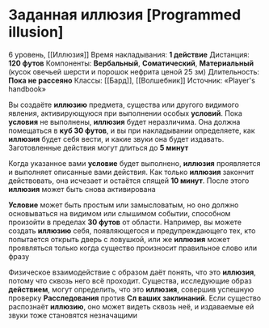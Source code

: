 # Заданная иллюзия [Programmed illusion]
6 уровень, [[Иллюзия]]
Время накладывания: **1 действие**
Дистанция: **120 футов**
Компоненты: **Вербальный**, **Соматический**, **Материальный** (кусок овечьей шерсти и порошок нефрита ценой 25 зм)
Длительность: **Пока не рассеяно**
Классы: [[Бард]], [[Волшебник]]
Источник: «Player's handbook»

Вы создаёте **иллюзию** предмета, существа или другого видимого явления, активирующуюся при выполнении особых **условий**. Пока **условия** не выполнены, **иллюзия** будет неразличима. Она должна помещаться в **куб 30 футов**, и вы при накладывании определяете, как **иллюзия** будет себя вести, и какие звуки она будет издавать. Заготовленные действия могут длиться до **5 минут**

Когда указанное вами **условие** будет выполнено, **иллюзия** проявляется и выполняет описанные вами действия. Как только **иллюзия** закончит действовать, она исчезает и остаётся спящей **10 минут**. После этого **иллюзия** может быть снова активирована

**Условие** может быть простым или замысловатым, но оно должно основываться на видимом или слышимом событии, способном произойти в пределах **30 футов** от области. Например, вы можете создать **иллюзию** себя, появляющегося и предупреждающего тех, кто попытается открыть дверь с ловушкой, или же **иллюзия** может проявляться только когда существо произносит правильное слово или фразу

Физическое взаимодействие с образом даёт понять, что это **иллюзия**, потому что сквозь него всё проходит. Существа, исследующие образ **действием**, могут определить, что это **иллюзия**, совершив успешную проверку **Расследования** против **Сл ваших заклинаний**. Если существо распознаёт **иллюзию**, оно может видеть сквозь неё, и издаваемые ей звуки тоже становятся незначащими
